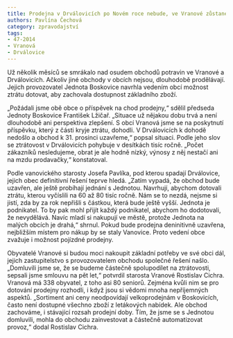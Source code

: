 ```yaml
---
title: Prodejna v Drválovicích po Novém roce nebude, ve Vranové zůstane
authors: Pavlína Čechová
category: zpravodajství
tags: 
- 47-2014
- Vranová
- Drválovice
---
```

Už několik měsíců se smrákalo nad osudem obchodů potravin ve Vranové a Drválovicích. Ačkoliv jiné obchody v obcích nejsou, dlouhodobě prodělávají. Jejich provozovatel Jednota Boskovice navrhla vedením obcí možnost ztrátu dotovat, aby zachovala dostupnost základního zboží. 

„Požádali jsme obě obce o příspěvek na chod prodejny,“ sdělil předseda Jednoty Boskovice František Lžičař. „Situace už nějakou dobu trvá a není dlouhodobě ani perspektiva zlepšení. S obcí Vranová jsme se na poskytnutí příspěvku, který z části kryje ztrátu, dohodli. V Drválovicích k dohodě nedošlo a obchod k 31. prosinci uzavřeme,“ popsal situaci. Podle jeho slov se ztrátovost v Drválovicích pohybuje v desítkách tisíc ročně. „Počet zákazníků nesledujeme, obrat je ale hodně nízký, výnosy z něj nestačí ani na mzdu prodavačky,“ konstatoval.

Podle vanovického starosty Josefa Pavlíka, pod kterou spadají Drválovice, jejich obec definitivní řešení teprve hledá. „Zatím vypadá, že obchod bude uzavřen, ale ještě probíhají jednání s Jednotou. Navrhují, abychom dotovali ztrátu, kterou vyčíslili na 60 až 80 tisíc ročně. Nám se to nezdá, nejsme si jistí, zda by za rok nepřišli s částkou, která bude ještě vyšší. Jednota je podnikatel. To by pak mohl přijít každý podnikatel, abychom ho dodotovali, že nevydělává. Navíc mladí si nakupují ve městě, protože Jednota na malých obcích je drahá,“ shrnul. Pokud bude prodejna deninitivně uzavřena, nejbližším místem pro nákup by se staly Vanovice. Proto vedení obce zvažuje i možnost pojízdné prodejny.

Obyvatelé Vranové si budou moci nakoupit základní potřeby ve své obci dál, jejich zastupitelstvo s provozovatelem obchodu společné řešení našlo. „Domluvili jsme se, že se budeme částečně spolupodílet na ztrátovosti, sepsali jsme smlouvu na pět let,“ potvrdil starosta Vranové Rostislav Cichra. Vranová má 338 obyvatel, z toho asi 80 seniorů. Zejména kvůli nim se pro dotování prodejny rozhodli, i když jsou si vědomi mnoha nepříjemných aspektů. „Sortiment ani ceny neodpovídají velkoprodejnám v Boskovicích, často není dostupné všechno zboží z letákových nabídek. Ale obchod zachováme, i stávající rozsah prodejní doby. Tím, že jsme se s Jednotou domluvili, mohla do obchodu zainvestovat a částečně automatizovat provoz,“ dodal Rostislav Cichra.
